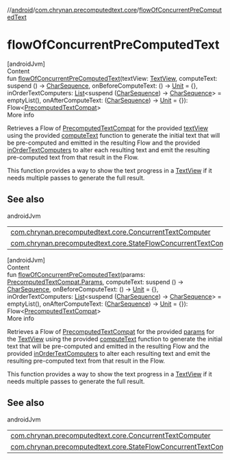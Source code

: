 //[android](../../index.md)/[com.chrynan.precomputedtext.core](index.md)/[flowOfConcurrentPreComputedText](flow-of-concurrent-pre-computed-text.md)



# flowOfConcurrentPreComputedText  
[androidJvm]  
Content  
fun [flowOfConcurrentPreComputedText](flow-of-concurrent-pre-computed-text.md)(textView: [TextView](https://developer.android.com/reference/kotlin/android/widget/TextView.html), computeText: suspend () -> [CharSequence](https://kotlinlang.org/api/latest/jvm/stdlib/kotlin/-char-sequence/index.html), onBeforeComputeText: () -> [Unit](https://kotlinlang.org/api/latest/jvm/stdlib/kotlin/-unit/index.html) = {}, inOrderTextComputers: [List](https://kotlinlang.org/api/latest/jvm/stdlib/kotlin.collections/-list/index.html)<suspend ([CharSequence](https://kotlinlang.org/api/latest/jvm/stdlib/kotlin/-char-sequence/index.html)) -> [CharSequence](https://kotlinlang.org/api/latest/jvm/stdlib/kotlin/-char-sequence/index.html)> = emptyList(), onAfterComputeText: ([CharSequence](https://kotlinlang.org/api/latest/jvm/stdlib/kotlin/-char-sequence/index.html)) -> [Unit](https://kotlinlang.org/api/latest/jvm/stdlib/kotlin/-unit/index.html) = {}): Flow<[PrecomputedTextCompat](https://developer.android.com/reference/kotlin/androidx/core/text/PrecomputedTextCompat.html)>  
More info  


Retrieves a Flow of [PrecomputedTextCompat](https://developer.android.com/reference/kotlin/androidx/core/text/PrecomputedTextCompat.html) for the provided [textView](flow-of-concurrent-pre-computed-text.md) using the provided [computeText](flow-of-concurrent-pre-computed-text.md) function to generate the initial text that will be pre-computed and emitted in the resulting Flow and the provided [inOrderTextComputers](flow-of-concurrent-pre-computed-text.md) to alter each resulting text and emit the resulting pre-computed text from that result in the Flow.



This function provides a way to show the text progress in a [TextView](https://developer.android.com/reference/kotlin/android/widget/TextView.html) if it needs multiple passes to generate the full result.



## See also  
  
androidJvm  
  
| | |
|---|---|
| <a name="com.chrynan.precomputedtext.core//flowOfConcurrentPreComputedText/#android.widget.TextView#kotlin.coroutines.SuspendFunction0[kotlin.CharSequence]#kotlin.Function0[kotlin.Unit]#kotlin.collections.List[kotlin.coroutines.SuspendFunction1[kotlin.CharSequence,kotlin.CharSequence]]#kotlin.Function1[kotlin.CharSequence,kotlin.Unit]/PointingToDeclaration/"></a>[com.chrynan.precomputedtext.core.ConcurrentTextComputer](-concurrent-text-computer/index.md)| <a name="com.chrynan.precomputedtext.core//flowOfConcurrentPreComputedText/#android.widget.TextView#kotlin.coroutines.SuspendFunction0[kotlin.CharSequence]#kotlin.Function0[kotlin.Unit]#kotlin.collections.List[kotlin.coroutines.SuspendFunction1[kotlin.CharSequence,kotlin.CharSequence]]#kotlin.Function1[kotlin.CharSequence,kotlin.Unit]/PointingToDeclaration/"></a>|
| <a name="com.chrynan.precomputedtext.core//flowOfConcurrentPreComputedText/#android.widget.TextView#kotlin.coroutines.SuspendFunction0[kotlin.CharSequence]#kotlin.Function0[kotlin.Unit]#kotlin.collections.List[kotlin.coroutines.SuspendFunction1[kotlin.CharSequence,kotlin.CharSequence]]#kotlin.Function1[kotlin.CharSequence,kotlin.Unit]/PointingToDeclaration/"></a>[com.chrynan.precomputedtext.core.StateFlowConcurrentTextComputer](-state-flow-concurrent-text-computer/index.md)| <a name="com.chrynan.precomputedtext.core//flowOfConcurrentPreComputedText/#android.widget.TextView#kotlin.coroutines.SuspendFunction0[kotlin.CharSequence]#kotlin.Function0[kotlin.Unit]#kotlin.collections.List[kotlin.coroutines.SuspendFunction1[kotlin.CharSequence,kotlin.CharSequence]]#kotlin.Function1[kotlin.CharSequence,kotlin.Unit]/PointingToDeclaration/"></a>|
  
  


[androidJvm]  
Content  
fun [flowOfConcurrentPreComputedText](flow-of-concurrent-pre-computed-text.md)(params: [PrecomputedTextCompat.Params](https://developer.android.com/reference/kotlin/androidx/core/text/PrecomputedTextCompat.Params.html), computeText: suspend () -> [CharSequence](https://kotlinlang.org/api/latest/jvm/stdlib/kotlin/-char-sequence/index.html), onBeforeComputeText: () -> [Unit](https://kotlinlang.org/api/latest/jvm/stdlib/kotlin/-unit/index.html) = {}, inOrderTextComputers: [List](https://kotlinlang.org/api/latest/jvm/stdlib/kotlin.collections/-list/index.html)<suspend ([CharSequence](https://kotlinlang.org/api/latest/jvm/stdlib/kotlin/-char-sequence/index.html)) -> [CharSequence](https://kotlinlang.org/api/latest/jvm/stdlib/kotlin/-char-sequence/index.html)> = emptyList(), onAfterComputeText: ([CharSequence](https://kotlinlang.org/api/latest/jvm/stdlib/kotlin/-char-sequence/index.html)) -> [Unit](https://kotlinlang.org/api/latest/jvm/stdlib/kotlin/-unit/index.html) = {}): Flow<[PrecomputedTextCompat](https://developer.android.com/reference/kotlin/androidx/core/text/PrecomputedTextCompat.html)>  
More info  


Retrieves a Flow of [PrecomputedTextCompat](https://developer.android.com/reference/kotlin/androidx/core/text/PrecomputedTextCompat.html) for the provided [params](flow-of-concurrent-pre-computed-text.md) for the [TextView](https://developer.android.com/reference/kotlin/android/widget/TextView.html) using the provided [computeText](flow-of-concurrent-pre-computed-text.md) function to generate the initial text that will be pre-computed and emitted in the resulting Flow and the provided [inOrderTextComputers](flow-of-concurrent-pre-computed-text.md) to alter each resulting text and emit the resulting pre-computed text from that result in the Flow.



This function provides a way to show the text progress in a [TextView](https://developer.android.com/reference/kotlin/android/widget/TextView.html) if it needs multiple passes to generate the full result.



## See also  
  
androidJvm  
  
| | |
|---|---|
| <a name="com.chrynan.precomputedtext.core//flowOfConcurrentPreComputedText/#androidx.core.text.PrecomputedTextCompat.Params#kotlin.coroutines.SuspendFunction0[kotlin.CharSequence]#kotlin.Function0[kotlin.Unit]#kotlin.collections.List[kotlin.coroutines.SuspendFunction1[kotlin.CharSequence,kotlin.CharSequence]]#kotlin.Function1[kotlin.CharSequence,kotlin.Unit]/PointingToDeclaration/"></a>[com.chrynan.precomputedtext.core.ConcurrentTextComputer](-concurrent-text-computer/index.md)| <a name="com.chrynan.precomputedtext.core//flowOfConcurrentPreComputedText/#androidx.core.text.PrecomputedTextCompat.Params#kotlin.coroutines.SuspendFunction0[kotlin.CharSequence]#kotlin.Function0[kotlin.Unit]#kotlin.collections.List[kotlin.coroutines.SuspendFunction1[kotlin.CharSequence,kotlin.CharSequence]]#kotlin.Function1[kotlin.CharSequence,kotlin.Unit]/PointingToDeclaration/"></a>|
| <a name="com.chrynan.precomputedtext.core//flowOfConcurrentPreComputedText/#androidx.core.text.PrecomputedTextCompat.Params#kotlin.coroutines.SuspendFunction0[kotlin.CharSequence]#kotlin.Function0[kotlin.Unit]#kotlin.collections.List[kotlin.coroutines.SuspendFunction1[kotlin.CharSequence,kotlin.CharSequence]]#kotlin.Function1[kotlin.CharSequence,kotlin.Unit]/PointingToDeclaration/"></a>[com.chrynan.precomputedtext.core.StateFlowConcurrentTextComputer](-state-flow-concurrent-text-computer/index.md)| <a name="com.chrynan.precomputedtext.core//flowOfConcurrentPreComputedText/#androidx.core.text.PrecomputedTextCompat.Params#kotlin.coroutines.SuspendFunction0[kotlin.CharSequence]#kotlin.Function0[kotlin.Unit]#kotlin.collections.List[kotlin.coroutines.SuspendFunction1[kotlin.CharSequence,kotlin.CharSequence]]#kotlin.Function1[kotlin.CharSequence,kotlin.Unit]/PointingToDeclaration/"></a>|
  
  



